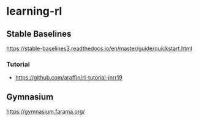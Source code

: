 # learning-rl

## Stable Baselines
https://stable-baselines3.readthedocs.io/en/master/guide/quickstart.html

### Tutorial
* https://github.com/araffin/rl-tutorial-jnrr19

## Gymnasium
https://gymnasium.farama.org/
